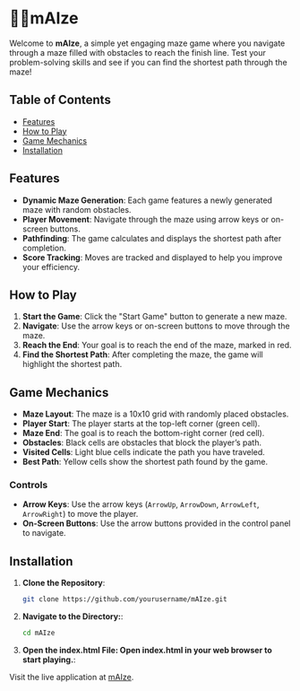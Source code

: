 # 🌽📍mAIze

Welcome to **mAIze**, a simple yet engaging maze game where you navigate through a maze filled with obstacles to reach the finish line. Test your problem-solving skills and see if you can find the shortest path through the maze!

## Table of Contents

- [Features](#features)
- [How to Play](#how-to-play)
- [Game Mechanics](#game-mechanics)
- [Installation](#installation)

## Features

- **Dynamic Maze Generation**: Each game features a newly generated maze with random obstacles.
- **Player Movement**: Navigate through the maze using arrow keys or on-screen buttons.
- **Pathfinding**: The game calculates and displays the shortest path after completion.
- **Score Tracking**: Moves are tracked and displayed to help you improve your efficiency.

## How to Play

1. **Start the Game**: Click the "Start Game" button to generate a new maze.
2. **Navigate**: Use the arrow keys or on-screen buttons to move through the maze.
3. **Reach the End**: Your goal is to reach the end of the maze, marked in red.
4. **Find the Shortest Path**: After completing the maze, the game will highlight the shortest path.

## Game Mechanics

- **Maze Layout**: The maze is a 10x10 grid with randomly placed obstacles.
- **Player Start**: The player starts at the top-left corner (green cell).
- **Maze End**: The goal is to reach the bottom-right corner (red cell).
- **Obstacles**: Black cells are obstacles that block the player’s path.
- **Visited Cells**: Light blue cells indicate the path you have traveled.
- **Best Path**: Yellow cells show the shortest path found by the game.

### Controls

- **Arrow Keys**: Use the arrow keys (`ArrowUp`, `ArrowDown`, `ArrowLeft`, `ArrowRight`) to move the player.
- **On-Screen Buttons**: Use the arrow buttons provided in the control panel to navigate.

## Installation

1. **Clone the Repository**:
   ```bash
   git clone https://github.com/yourusername/mAIze.git

2. **Navigate to the Directory:**:
   ```bash
   cd mAIze


3. **Open the index.html File: Open index.html in your web browser to start playing.**:

   
Visit the live application at [mAIze](https://aaryanpalve5.github.io/mAIze/).

   
